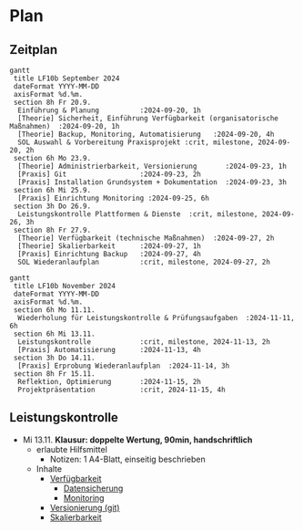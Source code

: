 # Plan

## Zeitplan

```mermaid
gantt
 title LF10b September 2024
 dateFormat YYYY-MM-DD
 axisFormat %d.%m.
 section 8h Fr 20.9.
  Einführung & Planung          :2024-09-20, 1h
  [Theorie] Sicherheit, Einführung Verfügbarkeit (organisatorische Maßnahmen)  :2024-09-20, 1h
  [Theorie] Backup, Monitoring, Automatisierung   :2024-09-20, 4h
  SOL Auswahl & Vorbereitung Praxisprojekt :crit, milestone, 2024-09-20, 2h
 section 6h Mo 23.9.
  [Theorie] Administrierbarkeit, Versionierung       :2024-09-23, 1h
  [Praxis] Git                  :2024-09-23, 2h
  [Praxis] Installation Grundsystem + Dokumentation  :2024-09-23, 3h
 section 6h Mi 25.9.
  [Praxis] Einrichtung Monitoring :2024-09-25, 6h
 section 3h Do 26.9.
  Leistungskontrolle Plattformen & Dienste  :crit, milestone, 2024-09-26, 3h
 section 8h Fr 27.9.
  [Theorie] Verfügbarkeit (technische Maßnahmen)  :2024-09-27, 2h
  [Theorie] Skalierbarkeit      :2024-09-27, 1h
  [Praxis] Einrichtung Backup   :2024-09-27, 4h
  SOL Wiederanlaufplan          :crit, milestone, 2024-09-27, 2h
```

```mermaid
gantt
 title LF10b November 2024
 dateFormat YYYY-MM-DD
 axisFormat %d.%m.
 section 6h Mo 11.11.
  Wiederholung für Leistungskontrolle & Prüfungsaufgaben  :2024-11-11, 6h
 section 6h Mi 13.11.
  Leistungskontrolle            :crit, milestone, 2024-11-13, 2h
  [Praxis] Automatisierung      :2024-11-13, 4h
 section 3h Do 14.11.
  [Praxis] Erprobung Wiederanlaufplan  :2024-11-14, 3h
 section 8h Fr 15.11.
  Reflektion, Optimierung       :2024-11-15, 2h
  Projektpräsentation           :crit, 2024-11-15, 4h
```

## Leistungskontrolle
* Mi 13.11. **Klausur: doppelte Wertung, 90min, handschriftlich**
  * erlaubte Hilfsmittel
    * Notizen: 1 A4-Blatt, einseitig beschrieben
  * Inhalte
    * [Verfügbarkeit](./verfuegbarkeit.md)
      * [Datensicherung](./datensicherung.md)
      * [Monitoring](./monitoring.md)
    * [Versionierung (git)](./versionierung.md)
    * [Skalierbarkeit](./skalierbarkeit.md)
